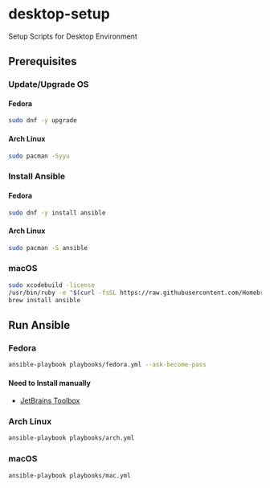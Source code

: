 # desktop-setup

Setup Scripts for Desktop Environment

## Prerequisites

### Update/Upgrade OS

#### Fedora

``` sh
sudo dnf -y upgrade
```

#### Arch Linux

``` sh
sudo pacman -Syyu
```

### Install Ansible

#### Fedora

``` sh
sudo dnf -y install ansible
```

#### Arch Linux

``` sh
sudo pacman -S ansible
```

### macOS

``` sh
sudo xcodebuild -license
/usr/bin/ruby -e "$(curl -fsSL https://raw.githubusercontent.com/Homebrew/install/master/install)"
brew install ansible
```

## Run Ansible

### Fedora

``` sh
ansible-playbook playbooks/fedora.yml --ask-become-pass
```

#### Need to Install manually

- [JetBrains Toolbox](https://www.jetbrains.com/toolbox/)

### Arch Linux

``` sh
ansible-playbook playbooks/arch.yml
```

### macOS

``` sh
ansible-playbook playbooks/mac.yml
```
